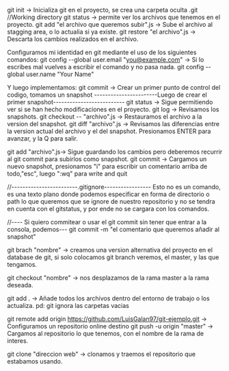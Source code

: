 git init -> Inicializa git en el proyecto, se crea una carpeta oculta .git //Working directory
git status -> permite ver los archivos que tenemos en el proyecto.
git add "el archivo que queremos subir".js -> Sube el archivo al stagging area, o lo actualia si ya existe.
git restore "el archivo".js -> Descarta los cambios realizados en el archivo.


Configuramos mi identidad en git mediante el uso de los siguientes comandos:
git config --global user.email "you@example.com" -> Si lo escribes mal vuelves a escribir el comando y no pasa nada.
git config --global user.name "Your Name" 

Y luego implementamos:
git commit -> Crear un primer punto de control del codigo, tomamos un snapshot
-----------------------Luego de crear el primer snapshot--------------------------
git status -> Sigue permitiendo ver si se han hecho modificaciones en el proyecto.
git log -> Revisamos los snapshots.
git checkout -- "archivo".js -> Restauramos el archivo a la version del snapshot.
git diff "archivo".js -> Revisamos las diferencias entre la version actual del archivo y el del snapshot.
                         Presionamos ENTER para avanzar, y la Q para salir.

git add "archivo".js-> Sigue guardando los cambios pero deberemos recurrir al git commit para subirlos como snapshot.
git commit -> Cargamos un nuevo snapshot, presionamos "i" para escribir un comentario arriba de todo,"esc", luego ":wq" para write and quit


//------------------------.gitignore-----------------
Esto no es un comando, es una texto plano donde podemos especificar en forma de directorio o path lo que queremos que se ignore de nuestro repositorio y no se tendra en cuenta con el gitstatus, y por ende no se cargara con los comandos.

//---- Si quiero commitear o usar el git commit sin tener que entrar a la consola, podemos---
git commit -m "el comentario que queremos añadir al snapshot"


git brach "nombre" -> creamos una version alternativa del proyecto en el database de git, si solo colocamos git branch veremos, el master, y las que tengamos.

git checkout "nombre" -> nos desplazamos de la rama master a la rama deseada.


git add . -> Añade todos los archivos dentro del entorno de trabajo o los actualiza. pd: git ignora las carpetas vacias

git remote add origin https://github.com/LuisGalan97/git-ejemplo.git -> Configuramos un repositorio online destino
git push -u origin "master" -> Cargamos al repositorio lo que tenemos, con el nombre de la rama de interes.


git clone "direccion web" -> clonamos y traemos el repositorio que estabamos usando.